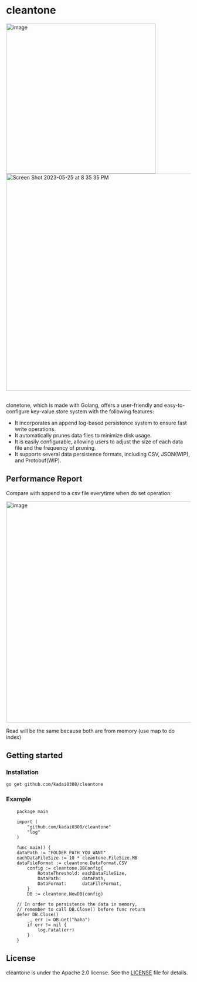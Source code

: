 # cleantone

<img width="408" alt="image" src="https://github.com/kadai0308/cleantone/assets/24975318/44725331-7b8e-4b6f-9c0a-28b735b3f4b9">
<br/>
<img width="590" alt="Screen Shot 2023-05-25 at 8 35 35 PM" src="https://github.com/kadai0308/cleantone/assets/24975318/29bb7042-5511-4fb4-a607-48932cb318ca">
<br/>
<br/>

clonetone, which is made with Golang, offers a user-friendly and easy-to-configure key-value store system with the following features:

- It incorporates an append log-based persistence system to ensure fast write operations.
- It automatically prunes data files to minimize disk usage.
- It is easily configurable, allowing users to adjust the size of each data file and the frequency of pruning.
- It supports several data persistence formats, including CSV, JSON(WIP), and Protobuf(WIP).

## Performance Report

Compare with append to a csv file everytime when do set operation:

<img width="601" alt="image" src="https://github.com/kadai0308/cleantone/assets/24975318/545335b5-c359-4479-9278-4d8bc0925dc4">

Read will be the same because both are from memory (use map to do index)

## Getting started

### Installation

`go get github.com/kadai0308/cleantone`

### Example

```golang
    package main
    
    import (
        "github.com/kadai0308/cleantone"
        "log"
    )
    
    func main() {
	dataPath := "FOLDER_PATH_YOU_WANT"
	eachDataFileSize := 10 * cleantone.FileSize.MB
	dataFileFormat := cleantone.DataFormat.CSV
        config := cleantone.DBConfig{
            RotateThreshold: eachDataFileSize,
            DataPath:        dataPath,
            DataFormat:      dataFileFormat,
        }
        DB := cleantone.NewDB(config)

	// In order to persistence the data in memory,
	// remember to call DB.Close() before func return
	defer DB.Close()
        _, err := DB.Get("haha")
        if err != nil {
            log.Fatal(err)
        }
    }
```

## License

cleantone is under the Apache 2.0 license. See the [LICENSE](LICENSE) file for details.
